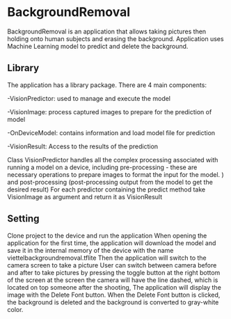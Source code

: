 # BackgroundRemoval
BackgroundRemoval is an application that allows taking pictures then holding onto human subjects and erasing the background. Application uses Machine Learning model to predict and delete the background.

## Library
The application has a library package. There are 4 main components:

-VisionPredictor: used to manage and execute the model

-VisionImage: process captured images to prepare for the prediction of model

-OnDeviceModel: contains information and load model file for prediction

-VisionResult: Access to the results of the prediction

Class VisionPredictor handles all the complex processing associated with running a model on a device, including pre-processing - these are necessary operations to prepare images to format the input for the model. ) and post-processing (post-processing output from the model to get the desired result)
For each predictor containing the predict method take VisionImage as argument and return it as VisionResult

## Setting
Clone project to the device and run the application
When opening the application for the first time, the application will download the model and save it in the internal memory of the device with the name viettelbackgroundremoval.tflite
Then the application will switch to the camera screen to take a picture
User can switch between camera before and after to take pictures by pressing the toggle button at the right bottom of the screen
at the screen the camera will have the line dashed, which is located on top someone
after the shooting, The application will display the image with the Delete Font button.
When the Delete Font button is clicked, the background is deleted and the background is converted to gray-white color.
